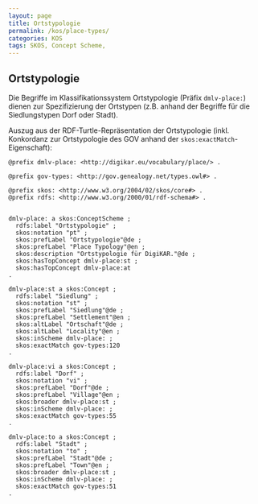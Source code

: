 ```yaml
---
layout: page
title: Ortstypologie
permalink: /kos/place-types/
categories: KOS
tags: SKOS, Concept Scheme, 
---
```


## Ortstypologie

Die Begriffe im Klassifikationssystem Ortstypologie (Präfix `dmlv-place:`) dienen zur Spezifizierung der Ortstypen (z.B. anhand der Begriffe für die Siedlungstypen Dorf oder Stadt).

Auszug aus der RDF-Turtle-Repräsentation der Ortstypologie (inkl. Konkordanz zur Ortstypologie des GOV anhand der `skos:exactMatch`-Eigenschaft):

```turtle
@prefix dmlv-place: <http://digikar.eu/vocabulary/place/> .

@prefix gov-types: <http://gov.genealogy.net/types.owl#> .

@prefix skos: <http://www.w3.org/2004/02/skos/core#> .
@prefix rdfs: <http://www.w3.org/2000/01/rdf-schema#> .


dmlv-place: a skos:ConceptScheme ;
  rdfs:label "Ortstypologie" ;
  skos:notation "pt" ;
  skos:prefLabel "Ortstypologie"@de ;
  skos:prefLabel "Place Typology"@en ;
  skos:description "Ortstypologie für DigiKAR."@de ;
  skos:hasTopConcept dmlv-place:st ;
  skos:hasTopConcept dmlv-place:at 
.

dmlv-place:st a skos:Concept ;
  rdfs:label "Siedlung" ;
  skos:notation "st" ;
  skos:prefLabel "Siedlung"@de ;
  skos:prefLabel "Settlement"@en ;
  skos:altLabel "Ortschaft"@de ;
  skos:altLabel "Locality"@en ;
  skos:inScheme dmlv-place: ;
  skos:exactMatch gov-types:120
.

dmlv-place:vi a skos:Concept ;
  rdfs:label "Dorf" ;
  skos:notation "vi" ;
  skos:prefLabel "Dorf"@de ;
  skos:prefLabel "Village"@en ;
  skos:broader dmlv-place:st ;
  skos:inScheme dmlv-place: ;
  skos:exactMatch gov-types:55
.

dmlv-place:to a skos:Concept ;
  rdfs:label "Stadt" ;
  skos:notation "to" ;
  skos:prefLabel "Stadt"@de ;
  skos:prefLabel "Town"@en ;
  skos:broader dmlv-place:st ;
  skos:inScheme dmlv-place: ;
  skos:exactMatch gov-types:51
.

```
